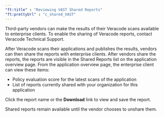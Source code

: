 ```yaml
---
"ft:title" : "Reviewing VAST Shared Reports"
"ft:prettyUrl" : "c_shared_VAST"
---
```


Third-party vendors can make the results of their Veracode scans available to enterprise clients. To enable the sharing of Veracode reports, contact Veracode Technical Support.

After Veracode scans their applications and publishes the results, vendors can then share the reports with enterprise clients. After vendors share the reports, the reports are visible in the Shared Reports list on the application overview page. From the application overview page, the enterprise client can view these items:

-   Policy evaluation score for the latest scans of the application
-   List of reports currently shared with your organization for this application

Click the report name or the **Download** link to view and save the report.

Shared reports remain available until the vendor chooses to unshare them.

